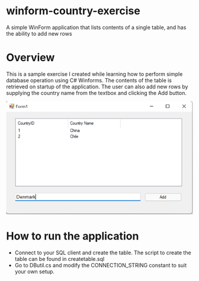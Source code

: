 # winform-country-exercise
 A simple WinForm application that lists contents of a single table, and has the ability to add new rows

# Overview
This is a sample exercise I created while learning how to perform simple database operation using C# Winforms.  The contents of the table is retrieved on startup of the application.  The user can also add new rows by supplying the country name from the textbox and clicking the Add button.

![alt text](https://github.com/joanahfermin/winform-country-exercise/blob/main/screenshot.png?raw=true)

# How to run the application

- Connect to your SQL client and create the table.  The script to create the table can be found in createtable.sql
- Go to DButil.cs and modify the CONNECTION_STRING constant to suit your own setup.
